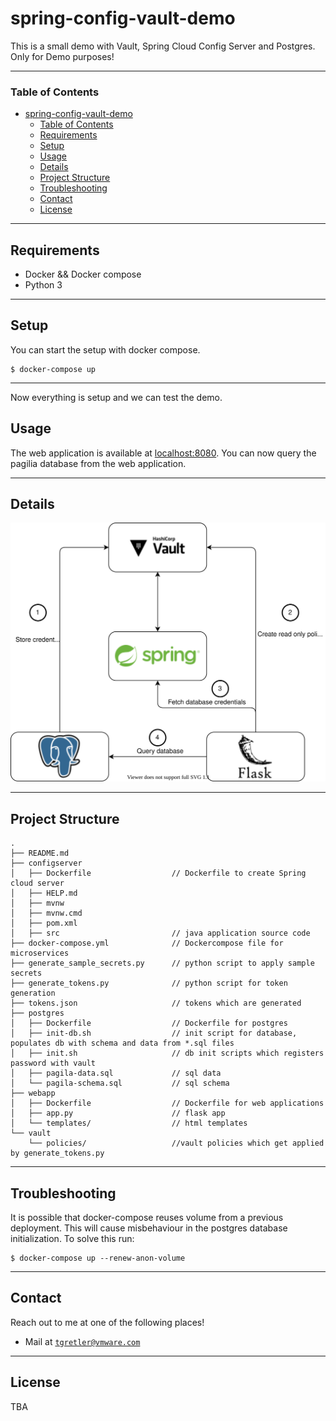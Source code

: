 # spring-config-vault-demo

This is a small demo with Vault, Spring Cloud Config Server and Postgres. Only for Demo purposes!

---

### Table of Contents

- [spring-config-vault-demo](#spring-config-vault-demo)
    - [Table of Contents](#table-of-contents)
  - [Requirements](#requirements)
  - [Setup](#setup)
  - [Usage](#usage)
  - [Details](#details)
  - [Project Structure](#project-structure)
  - [Troubleshooting](#troubleshooting)
  - [Contact](#contact)
  - [License](#license)

---

## Requirements

- Docker && Docker compose 
- Python 3

--- 

## Setup

You can start the setup with docker compose. 

```
$ docker-compose up
```

---

Now everything is setup and we can test the demo.

## Usage

The web application is available at [localhost:8080](http://localhost:8080). You can now query the pagilia database from the web application.

--- 

## Details

![alt text](https://github.com/tthebst/spring-config-vault-demo/blob/postgres/graphics/app.svg)







---
## Project Structure

```
.
├── README.md
├── configserver
│   ├── Dockerfile                  // Dockerfile to create Spring cloud server
│   ├── HELP.md
│   ├── mvnw
│   ├── mvnw.cmd
│   ├── pom.xml
│   ├── src                         // java application source code
├── docker-compose.yml              // Dockercompose file for microservices
├── generate_sample_secrets.py      // python script to apply sample secrets
├── generate_tokens.py              // python script for token generation
├── tokens.json                     // tokens which are generated
├── postgres
│   ├── Dockerfile                  // Dockerfile for postgres
│   ├── init-db.sh                  // init script for database, populates db with schema and data from *.sql files
│   ├── init.sh                     // db init scripts which registers password with vault
│   ├── pagila-data.sql             // sql data
│   └── pagila-schema.sql           // sql schema
├── webapp
│   ├── Dockerfile                  // Dockerfile for web applications
│   ├── app.py                      // flask app
│   └── templates/                  // html templates
└── vault
    └── policies/                   //vault policies which get applied by generate_tokens.py
```


---

## Troubleshooting

It is possible that docker-compose reuses volume from a previous deployment. This will cause misbehaviour in the postgres database initialization. To solve this run:

```
$ docker-compose up --renew-anon-volume
```

---

## Contact

Reach out to me at one of the following places!

- Mail at <a href="mailto:tgretler@vmware.com">`tgretler@vmware.com`</a>

---

## License

TBA
